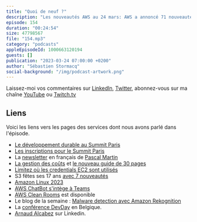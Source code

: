 ```yaml
---
title: "Quoi de neuf ?"
description: "Les nouveautés AWS au 24 mars: AWS a annoncé 71 nouveautés ces 15 derniers jours. Je vais en aborder 4 cette semaine avec vous, je parlerai aussi du Summit Paris le 4 avril prochain, puis je vous ferai découvrir une newsletter en français, très complémentaire à ce podcast et une blog post de novembre dernier qui explique comment utiliser de la reconnaissance d'images pour détecter les malwares et autres virus informatiques."
episode: 154
duration: "00:24:54"
size: 47798567
file: "154.mp3"
category: "podcasts"
appleEpisodeId: 1000663120194
guests: []
publication: "2023-03-24 07:00:00 +0200"
author: "Sébastien Stormacq"
social-background: "/img/podcast-artwork.png"
---
```


Laissez-moi vos commentaires sur [LinkedIn](https://www.linkedin.com/in/sebastienstormacq/), [Twitter](https://twitter.com/sebsto), abonnez-vous sur ma chaîne [YouTube](https://www.youtube.com/sebsto) ou [Twitch.tv](https://www.twitch.tv/sebAWS)

## Liens

Voici les liens vers les pages des services dont nous avons parlé dans l'épisode.

- [Le développement durable au Summit Paris](https://www.linkedin.com/posts/philippedesmaison_awssummit-activity-7044298939247775745-oBy_/)
- [Les inscriptions pour le Summit Paris](https://awssummitparis23.awsevents.com/ereg/index.php?eventid=734172&)
- La [newsletter](https://pmartin.substack.com/p/nouveautes-aws-1ere-quinzaine-de-mars-2023) en français de [Pascal Martin](https://pascal-martin.fr)
- [La gestion des coûts](https://aws.amazon.com/es/aws-cost-management/cost-optimization/) et [le nouveau guide de 30 pages](https://pages.awscloud.com/rs/112-TZM-766/images/ebook-aws-cloud-financial-management-guide-032023.pdf)
- [Limitez où les credentials EC2 sont utilisés](https://aws.amazon.com/blogs/security/how-to-use-policies-to-restrict-where-ec2-instance-credentials-can-be-used-from/)
- S3 fêtes ses 17 ans [avec 7 nouveautés](https://aws.amazon.com/blogs/aws/celebrate-amazon-s3s-17th-birthday-at-aws-pi-day-2023/)
- [Amazon Linux 2023](https://aws.amazon.com/blogs/aws/amazon-linux-2023-a-cloud-optimized-linux-distribution-with-long-term-support/)
- [AWS ChatBot s'intège à Teams](https://aws.amazon.com/blogs/aws/aws-chatbot-now-integrates-with-microsoft-teams/)
- [AWS Clean Rooms](https://aws.amazon.com/blogs/aws/aws-clean-rooms-now-generally-available/) est disponible
- Le blog de la semaine : [Malware detection avec Amazon Rekognition](https://aws.amazon.com/fr/blogs/machine-learning/malware-detection-and-classification-with-amazon-rekognition/)
- La [conférence DevDay](https://www.devday.be) en Belgique.
- [Arnaud Alcabez](https://www.linkedin.com/in/alcabez/) sur Linkedin.